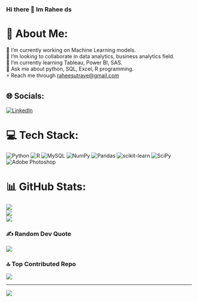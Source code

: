### Hi there 👋 Im Rahee ds
# 💫 About Me:
🔭 I’m currently working on Machine Learning models.<br>👯 I’m looking to collaborate in data analytics, business analytics field.<br>🌱 I’m currently learning Tableau, Power BI, SAS.<br>💬 Ask me about python, SQL, Excel, R programming.<br>⚡ Reach me through raheesutrave@gmail.com


## 🌐 Socials:
[![LinkedIn](https://img.shields.io/badge/LinkedIn-%230077B5.svg?logo=linkedin&logoColor=white)](https://linkedin.com/in/https://www.linkedin.com/in/rahee-sutrave-373115238/) 

# 💻 Tech Stack:
![Python](https://img.shields.io/badge/python-3670A0?style=for-the-badge&logo=python&logoColor=ffdd54) ![R](https://img.shields.io/badge/r-%23276DC3.svg?style=for-the-badge&logo=r&logoColor=white) ![MySQL](https://img.shields.io/badge/mysql-%2300f.svg?style=for-the-badge&logo=mysql&logoColor=white) ![NumPy](https://img.shields.io/badge/numpy-%23013243.svg?style=for-the-badge&logo=numpy&logoColor=white) ![Pandas](https://img.shields.io/badge/pandas-%23150458.svg?style=for-the-badge&logo=pandas&logoColor=white) ![scikit-learn](https://img.shields.io/badge/scikit--learn-%23F7931E.svg?style=for-the-badge&logo=scikit-learn&logoColor=white) ![SciPy](https://img.shields.io/badge/SciPy-%230C55A5.svg?style=for-the-badge&logo=scipy&logoColor=%white) ![Adobe Photoshop](https://img.shields.io/badge/adobephotoshop-%2331A8FF.svg?style=for-the-badge&logo=adobephotoshop&logoColor=white)
# 📊 GitHub Stats:
![](https://github-readme-stats.vercel.app/api?username=raheeds&theme=react&hide_border=true&include_all_commits=false&count_private=false)<br/>
![](https://github-readme-streak-stats.herokuapp.com/?user=raheeds&theme=react&hide_border=true)<br/>
![](https://github-readme-stats.vercel.app/api/top-langs/?username=raheeds&theme=react&hide_border=true&include_all_commits=false&count_private=false&layout=compact)

### ✍️ Random Dev Quote
![](https://quotes-github-readme.vercel.app/api?type=vetical&theme=radical)

### 🔝 Top Contributed Repo
![](https://github-contributor-stats.vercel.app/api?username=raheeds&limit=5&theme=flat&combine_all_yearly_contributions=true)

---
[![](https://visitcount.itsvg.in/api?id=raheeds&icon=0&color=0)](https://visitcount.itsvg.in)

<!-- Proudly created with GPRM ( https://gprm.itsvg.in ) -->
<!--
**raheeds/raheeds** is a ✨ _special_ ✨ repository because its `README.md` (this file) appears on your GitHub profile.

Here are some ideas to get you started:

- 🔭 I’m currently working on ...
- 🌱 I’m currently learning ...
- 👯 I’m looking to collaborate on ...
- 🤔 I’m looking for help with ...
- 💬 Ask me about ...
- 📫 How to reach me: ...
- 😄 Pronouns: ...
- ⚡ Fun fact: ...
-->
